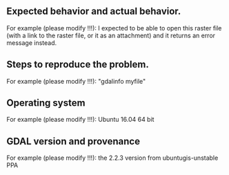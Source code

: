 <!--
IMPORTANT: Do NOT use GitHub to post any questions or support requests!
           They will be closed immediately and ignored.

Questions should go to the gdal-dev mailing list at
https://lists.osgeo.org/mailman/listinfo/gdal-dev
or other support forums. GitHub issues are for bug
reports and suggestions for new features.

If you think there is an issue with coordinate order in GDAL 3.0, then it is
likely an intended behavior. See https://github.com/OSGeo/gdal/issues/1974
for more explanations.

The GDAL project is made of contributions from various individuals and
organizations, each with their own focus. The issue you are facing is
not necessarily in the priority list of those contributors and consequently
there is no guarantee that it will be addressed in a timely manner.
If this bug report or feature request is high-priority for you, and you
cannot address it yourself, we suggest engaging a GDAL developer or support
organisation and financially sponsoring a fix.

-->

## Expected behavior and actual behavior.

For example (please modify !!!): I expected to be able to open this raster file (with a link to
the raster file, or it as an attachment) and it returns an error message
instead.

## Steps to reproduce the problem.

For example (please modify !!!): "gdalinfo myfile"

## Operating system

For example (please modify !!!): Ubuntu 16.04 64 bit

## GDAL version and provenance

For example (please modify !!!): the 2.2.3 version from ubuntugis-unstable PPA
